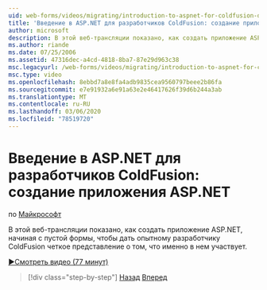 ```yaml
---
uid: web-forms/videos/migrating/introduction-to-aspnet-for-coldfusion-developers-building-an-aspnet-application
title: 'Введение в ASP.NET для разработчиков ColdFusion: создание приложения ASP.NET | Документация Майкрософт'
author: microsoft
description: В этой веб-трансляции показано, как создать приложение ASP.NET, начиная с пустой формы, чтобы дать опытному разработчику ColdFusion четкое представление о том, что...
ms.author: riande
ms.date: 07/25/2006
ms.assetid: 47316dec-a4cd-4818-8ba7-87e29d963c38
msc.legacyurl: /web-forms/videos/migrating/introduction-to-aspnet-for-coldfusion-developers-building-an-aspnet-application
msc.type: video
ms.openlocfilehash: 8ebbd7a8e8fa4adb9835cea9560797beee2b86fa
ms.sourcegitcommit: e7e91932a6e91a63e2e46417626f39d6b244a3ab
ms.translationtype: MT
ms.contentlocale: ru-RU
ms.lasthandoff: 03/06/2020
ms.locfileid: "78519720"
---
```

# <a name="introduction-to-aspnet-for-coldfusion-developers-building-an-aspnet-application"></a>Введение в ASP.NET для разработчиков ColdFusion: создание приложения ASP.NET

по [Майкрософт](https://github.com/microsoft)

В этой веб-трансляции показано, как создать приложение ASP.NET, начиная с пустой формы, чтобы дать опытному разработчику ColdFusion четкое представление о том, что именно в нем участвует.

[&#9654;Смотреть видео (77 минут)](https://channel9.msdn.com/Blogs/ASP-NET-Site-Videos/introduction-to-aspnet-for-coldfusion-developers-building-an-aspnet-application)

> [!div class="step-by-step"]
> [Назад](intro-to-aspnet-for-coldfusion-developers-adding-aspnet-to-your-repertoire.md)
> [Вперед](interop-between-php-and-the-windows-platform.md)
